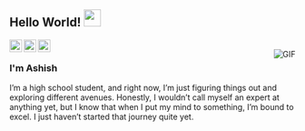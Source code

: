 ## Hello World! <img src="https://raw.githubusercontent.com/iampavangandhi/iampavangandhi/master/gifs/Hi.gif" width="30px"></h2>

<a href="https://github.com/iamranjanAshish">
  <img align="left" alt="Ayush's Github" width="22px" src="https://cdn.jsdelivr.net/npm/simple-icons@v3/icons/github.svg" />
</a>
<a href="https://t.me/ranjanashish17">
  <img align="left" alt="Ayush's Telegram" width="22px" src="https://cdn.jsdelivr.net/npm/simple-icons@v3/icons/telegram.svg" />
</a>
<a href="https://www.linkedin.com/in/ranjanashish17/">
  <img align="left" alt="Ayush's LinkedIn" width="22px" src="https://cdn.jsdelivr.net/npm/simple-icons@v3/icons/linkedin.svg" />
</a>

<br />
<img align="right" alt="GIF" src="https://github.com/iushranjan/iushranjan/blob/main/master-rick.gif" />

### I'm Ashish
I’m a high school student, and right now, I’m just figuring things out and exploring different avenues. Honestly, I wouldn’t call myself an expert at anything yet, but I know that when I put my mind to something, I’m bound to excel. I just haven’t started that journey quite yet.
